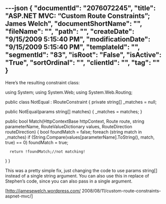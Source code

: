 ---json
{
  "documentId": "2076072245",
  "title": "ASP.NET MVC: “Custom Route Constraints”; James Welch",
  "documentShortName": "",
  "fileName": "",
  "path": "",
  "createDate": "9/15/2009 5:15:40 PM",
  "modificationDate": "9/15/2009 5:15:40 PM",
  "templateId": "",
  "segmentId": "83",
  "isRoot": "False",
  "isActive": "True",
  "sortOrdinal": "",
  "clientId": "",
  "tag": ""
}
---

Here’s the resulting constraint class:

using System;
using System.Web;
using System.Web.Routing;

public class NotEqual : IRouteConstraint
{
   private string[] _matches = null; 

   public NotEqual(params string[] matches)
   {
      _matches = matches;
   }

   public bool Match(HttpContextBase httpContext, Route route,
                     string parameterName, RouteValueDictionary values,
                     RouteDirection routeDirection)
   {
      bool foundMatch = false;
      foreach (string match in _matches)
         if (String.Compare(values[parameterName].ToString(), match, true)
               == 0)
            foundMatch = true;

      return !foundMatch;//not matching!
   }
}

This was a pretty simple fix, just changing the code to use params string[] instead of a single string argument. You can also use this in replace of Stephen’s code, since you can also pass in a single argument. 

[http://jamesewelch.wordpress.com/
    2008/08/11/custom-route-constraints-aspnet-mvc/]
